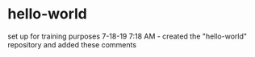 # hello-world
set up for training purposes
7-18-19 7:18 AM - created the "hello-world" repository and added these comments
